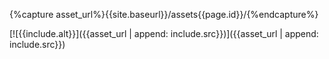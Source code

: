 {%capture asset_url%}{{site.baseurl}}/assets{{page.id}}/{%endcapture%}

[![{{include.alt}}]({{asset_url | append: include.src}})]({{asset_url | append: include.src}})
